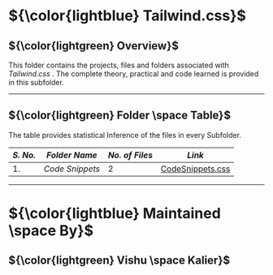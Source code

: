 # ${\color{lightblue} Tailwind.css}$

## ${\color{lightgreen} Overview}$

This folder contains the projects, files and folders associated with *Tailwind.css* . The complete theory, practical and code learned is provided in this subfolder.

------

## ${\color{lightgreen} Folder \space Table}$

The table provides statistical Inference of the files in every Subfolder.

| ***S. No.*** | ***Folder Name*** | ***No. of Files*** | ***Link***
|-|-|-|-|
| 1. | *Code Snippets* | 2 | [CodeSnippets.css](https://github.com/VishuKalier2003/Web-Development/tree/main/Tailwind/Code%20Snippets)  |

------


# ${\color{lightblue} Maintained \space By}$
## ${\color{lightgreen} Vishu \space Kalier}$
